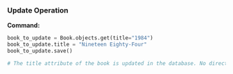### Update Operation

**Command:**
```python
book_to_update = Book.objects.get(title="1984")
book_to_update.title = "Nineteen Eighty-Four"
book_to_update.save()

# The title attribute of the book is updated in the database. No direct output is shown.
